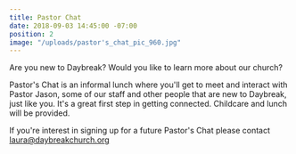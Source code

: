 ```yaml
---
title: Pastor Chat
date: 2018-09-03 14:45:00 -07:00
position: 2
image: "/uploads/pastor's_chat_pic_960.jpg"
---
```


Are you new to Daybreak? Would you like to learn more about our church? 

Pastor's Chat is an informal lunch where you'll get to meet and interact with Pastor Jason, some of our staff and other people that are new to Daybreak, just like you. It's a great first step in getting connected. Childcare and lunch will be provided.

If you're interest in signing up for a future Pastor's Chat please contact <laura@daybreakchurch.org>
